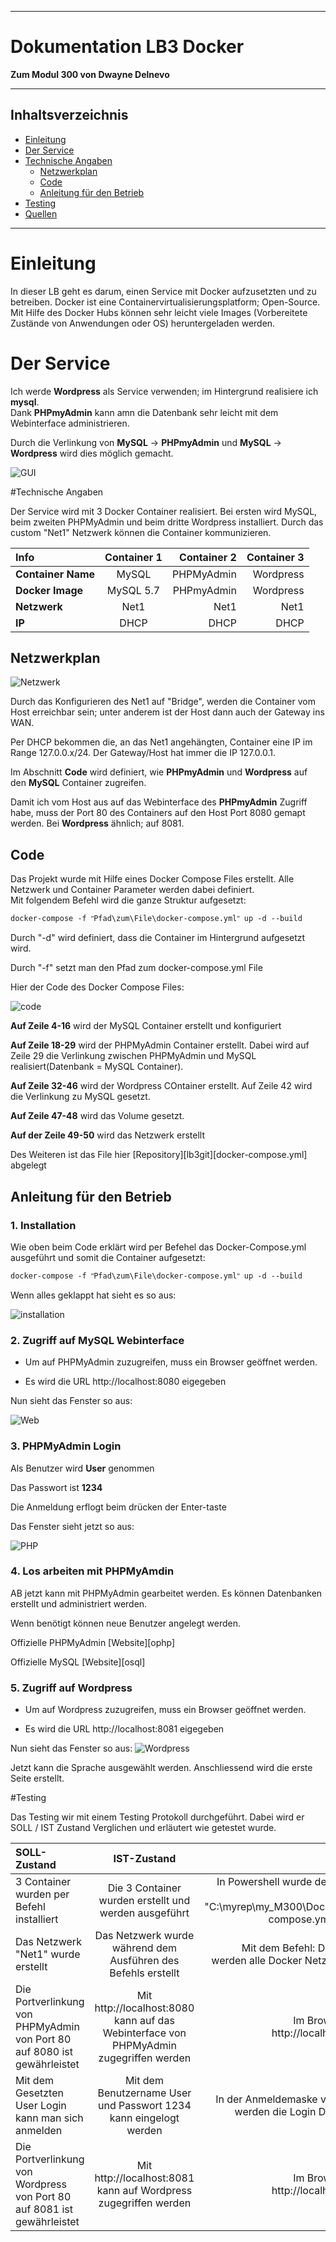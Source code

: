 ***
# Dokumentation LB3 Docker
**Zum Modul 300 von Dwayne Delnevo**
***
## Inhaltsverzeichnis
- [Einleitung](#einleitung)
- [Der Service](#der-service)
- [Technische Angaben](#technische-angaben)
  - [Netzwerkplan](#netzwerkplan)
  - [Code](#code)
  - [Anleitung für den Betrieb](#anleitung-f%C3%BCr-den-betrieb)
- [Testing](#kapitel-3-testing)
- [Quellen](#quellen)
  

***
# Einleitung

In dieser LB geht es darum, einen Service mit Docker aufzusetzten und zu betreiben. Docker ist eine Containervirtualisierungsplatform; Open-Source. Mit Hilfe des Docker Hubs können sehr leicht viele Images (Vorbereitete Zustände von Anwendungen oder OS) heruntergeladen werden.  

# Der Service

Ich werde **Wordpress** als Service verwenden; im Hintergrund realisiere ich **mysql**.  
Dank **PHPmyAdmin** kann amn die Datenbank sehr leicht mit dem Webinterface administrieren. 

Durch die Verlinkung von **MySQL** -> **PHPmyAdmin** und **MySQL** -> **Wordpress** wird dies möglich gemacht.

![GUI](Images/GUI.PNG)

#Technische Angaben

Der Service wird mit 3 Docker Container realisiert. Bei ersten wird MySQL, beim zweiten PHPMyAdmin und beim dritte Wordpress installiert. Durch das custom "Net1" Netzwerk können die Container kommunizieren.

| **Info**           | **Container** 1 |   **Container** 2 |  **Container** 3 |
| :----------------- | :-------------: | ----------------: | ---------------: |
| **Container Name** |      MySQL      |    PHPMyAdmin     |     Wordpress    |
| **Docker Image**   |    MySQL 5.7    |    PHPmyAdmin     |     Wordpress    |
| **Netzwerk**       |      Net1       |        Net1       |        Net1      |
| **IP**             |      DHCP       |        DHCP       |        DHCP      |

## Netzwerkplan

![Netzwerk](Images/netzwerk.png)

Durch das Konfigurieren des Net1 auf "Bridge", werden die Container vom Host erreichbar sein; unter anderem ist der Host dann auch der Gateway ins WAN.  

Per DHCP bekommen die, an das Net1 angehängten, Container eine IP im Range 127.0.0.x/24. Der Gateway/Host hat immer die IP 127.0.0.1.  

Im Abschnitt **Code** wird definiert, wie **PHPmyAdmin** und **Wordpress** auf den **MySQL** Container zugreifen.  

Damit ich vom Host aus auf das Webinterface des **PHPmyAdmin** Zugriff habe, muss der Port 80 des Containers auf den Host Port 8080 gemapt werden. Bei **Wordpress** ähnlich; auf 8081.  

## Code
Das Projekt wurde mit Hilfe eines Docker Compose Files erstellt. Alle Netzwerk und Container Parameter werden dabei definiert.  
Mit folgendem Befehl wird die ganze Struktur aufgesetzt:  
```Shell
docker-compose -f ʺPfad\zum\File\docker-compose.ymlʺ up -d --build
 ```
Durch "-d" wird definiert, dass die Container im Hintergrund aufgesetzt wird.

Durch "-f" setzt man den Pfad zum docker-compose.yml File

Hier der Code des Docker Compose Files:

![code](Images/code.PNG)

**Auf Zeile 4-16** wird der MySQL Container erstellt und konfiguriert

**Auf Zeile 18-29** wird der PHPMyAdmin Container erstellt. Dabei wird auf Zeile 29 die Verlinkung zwischen PHPMyAdmin und MySQL realisiert(Datenbank = MySQL Container).

**Auf Zeile 32-46** wird der Wordpress COntainer erstellt. Auf Zeile 42 wird die Verlinkung zu MySQL gesetzt.

**Auf Zeile 47-48** wird das Volume gesetzt.

**Auf der Zeile 49-50** wird das Netzwerk erstellt

Des Weiteren ist das File hier [Repository][lb3git][docker-compose.yml] abgelegt

## Anleitung für den Betrieb

### 1. Installation <!-- omit in toc -->
Wie oben beim Code erklärt wird per Befehel das Docker-Compose.yml ausgeführt und somit die Container aufgesetzt:
```Shell
docker-compose -f ʺPfad\zum\File\docker-compose.ymlʺ up -d --build
 ```
Wenn alles geklappt hat sieht es so aus:

![installation](Images/installation.PNG)

 ### 2. Zugriff auf MySQL Webinterface <!-- omit in toc -->

- Um auf PHPMyAdmin zuzugreifen, muss ein Browser geöffnet werden.

- Es wird die URL http://localhost:8080 eigegeben

Nun sieht das Fenster so aus:

![Web](Images/web.PNG)

### 3. PHPMyAdmin Login <!-- omit in toc -->
Als Benutzer wird **User** genommen

Das Passwort ist **1234**

Die Anmeldung erflogt beim drücken der Enter-taste

Das Fenster sieht jetzt so aus:

![PHP](Images/GUI.PNG)

### 4. Los arbeiten mit PHPMyAmdin <!-- omit in toc -->

AB jetzt kann mit PHPMyAdmin gearbeitet werden. Es können Datenbanken erstellt und administriert werden.

Wenn benötigt können neue Benutzer angelegt werden.

Offizielle PHPMyAdmin [Website][ophp]

Offizielle MySQL [Website][osql]

### 5. Zugriff auf Wordpress <!-- omit in toc -->

- Um auf Wordpress zuzugreifen, muss ein Browser geöffnet werden.

- Es wird die URL http://localhost:8081 eigegeben

Nun sieht das Fenster so aus:
![Wordpress](Images/wordpress.png)

Jetzt kann die Sprache ausgewählt werden. Anschliessend wird die erste Seite erstellt.

#Testing

Das Testing wir mit einem Testing Protokoll durchgeführt. Dabei wird er SOLL / IST Zustand Verglichen und erläutert wie getestet wurde.

| SOLL-Zustand                                                             |                                      IST-Zustand                                      |                                                                                                            Test |
| :----------------------------------------------------------------------- | :-----------------------------------------------------------------------------------: | --------------------------------------------------------------------------------------------------------------: |
| 3 Container wurden per Befehl installiert                                |                 Die 3 Container wurden erstellt und werden ausgeführt                 | In Powershell wurde der Befehl docker-compose -f "C:\myrep\my_M300\Docker\LB2\docker-compose.yml" up -d --build |
| Das Netzwerk "Net1" wurde erstellt                                       |             Das Netzwerk wurde während dem Ausführen des Befehls erstellt             |                                        Mit dem Befehl: Docker Network ls werden alle Docker Netzwerke angezeigt |
| Die Portverlinkung von PHPMyAdmin von Port 80 auf 8080 ist gewährleistet | Mit http://localhost:8080 kann auf das Webinterface von PHPMyAdmin zugegriffen werden |                                                             Im Browser die Adresse http://localhost:8080 öffnen |
| Mit dem Gesetzten User Login kann man sich anmelden                      |           Mit dem Benutzername User und Passwort 1234 kann eingelogt werden           |                                            In der Anmeldemaske von PHPMyAdmin werden die Login Daten eingegeben |
| Die Portverlinkung von Wordpress von Port 80 auf 8081 ist gewährleistet | Mit http://localhost:8081 kann auf Wordpress zugegriffen werden |                                                             Im Browser die Adresse http://localhost:8081 öffnen |
